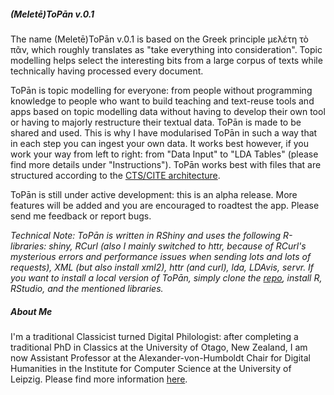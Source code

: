 ##### (Meletē)ToPān v.0.1

The name (Meletē)ToPān v.0.1 is based on the Greek principle μελέτη τὸ πᾶν, which roughly translates as "take everything into consideration". Topic modelling helps select the interesting bits from a large corpus of texts while technically having processed every document.

ToPān is topic modelling for everyone: from people without programming knowledge to people who want to build teaching and text-reuse tools and apps based on topic modelling data without having to develop their own tool or having to majorly restructure their textual data. ToPān is made to be shared and used. This is why I have modularised ToPān in such a way that in each step you can ingest your own data. It works best however, if you work your way from left to right: from "Data Input" to "LDA Tables" (please find more details under "Instructions"). ToPān works best with files that are structured according to the <a href="http://cite-architecture.github.io" target="_blank">CTS/CITE architecture</a>.

ToPān is still under active development: this is an alpha release. More features will be added and you are encouraged to roadtest the app. Please send me feedback or report bugs.

*Technical Note: ToPān is written in RShiny and uses the following R-libraries: shiny, RCurl (also I mainly switched to httr, because of RCurl's mysterious errors and performance issues when sending lots and lots of requests), XML (but also install xml2), httr (and curl), lda, LDAvis, servr. If you want to install a local version of ToPān, simply clone the  <a href="https://github.com/ThomasK81/ToPan" target="_blank">repo</a>, install R, RStudio, and the mentioned libraries.*

##### About Me

I'm a traditional Classicist turned Digital Philologist: after completing a traditional PhD in Classics at the University of Otago, New Zealand, I am now Assistant Professor at the Alexander-von-Humboldt Chair for Digital Humanities in the Institute for Computer Science at the University of Leipzig. Please find more information <a href="http://www.dh.uni-leipzig.de/wo/team/thomas-koentges/" target="_blank">here</a>.

